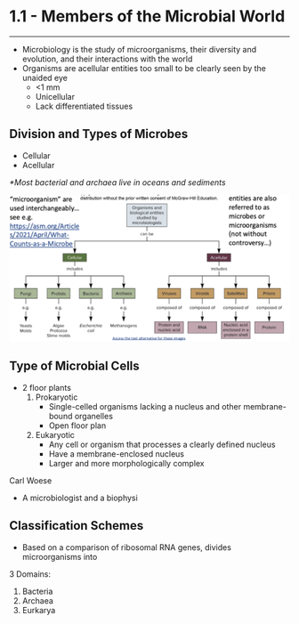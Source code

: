 # 1.1 - Members of the Microbial World

---

- Microbiology is the study of microorganisms, their diversity and evolution, and their interactions with the world
- Organisms are acellular entities too small to be clearly seen by the unaided eye
	- <1 mm
	- Unicellular
	- Lack differentiated tissues

## Division and Types of Microbes

- Cellular
- Acellular

_*Most bacterial and archaea live in oceans and sediments_

![](Screenshot%202025-05-05%20at%206.26.09%20PM.png)

## Type of Microbial Cells
- 2 floor plants
	1) Prokaryotic
		- Single-celled organisms lacking a nucleus and other membrane-bound organelles
		- Open floor plan
	2) Eukaryotic
		- Any cell or organism that processes a clearly defined nucleus
		- Have a membrane-enclosed nucleus
		- Larger and more morphologically complex

Carl Woese
- A microbiologist and a biophysi

## Classification Schemes
- Based on a comparison of ribosomal RNA genes, divides microorganisms into

3 Domains:
1. Bacteria
2. Archaea
3. Eurkarya

